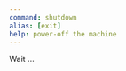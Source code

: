 ```yaml
---
command: shutdown
alias: [exit]
help: power-off the machine
---
```


[](sleep:50)
Wait ...
[](sleep:1000)
[](system:clear)

[](sleep:1000)
[](system:shutdown)
